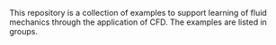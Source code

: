 This repository is a collection of examples to support learning of fluid mechanics through the application of CFD. 
The examples are listed in groups. 

